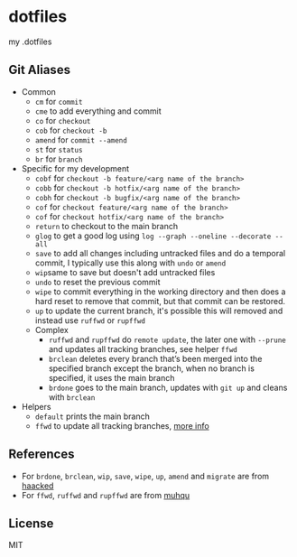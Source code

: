 # dotfiles
my .dotfiles

## Git Aliases
- Common
    - `cm` for `commit`
    - `cme` to add everything and commit
    - `co` for `checkout`
    - `cob` for `checkout -b`
    - `amend` for `commit --amend`
    - `st` for `status`
    - `br` for `branch`
- Specific for my development
    - `cobf` for `checkout -b feature/<arg name of the branch>`
    - `cobb` for `checkout -b hotfix/<arg name of the branch>`
    - `cobh` for `checkout -b bugfix/<arg name of the branch>`
    - `cof` for `checkout feature/<arg name of the branch>`
    - `cof` for `checkout hotfix/<arg name of the branch>`
    - `return` to checkout to the main branch
    - `glog` to get a good log using `log --graph --oneline --decorate --all`
    - `save` to add all changes including untracked files and do a temporal commit, I typically use this along with `undo` or `amend`
    - `wip`same to save but doesn't add untracked files
    - `undo` to reset the previous commit
    - `wipe` to commit everything in the working directory and then does a hard reset to remove that commit, but that commit can be restored.
    - `up` to update the current branch, it's possible this will removed and instead use `ruffwd` or `rupffwd`
    - Complex
        - `ruffwd` and `rupffwd` do `remote update`, the later one with `--prune` and updates all tracking branches, see helper `ffwd`
        - `brclean` deletes every branch that’s been merged into the specified branch except the branch, when no branch is specified, it uses the main branch
        - `brdone` goes to the main branch, updates with `git up` and cleans with `brclean`
- Helpers
	- `default` prints the main branch
    - `ffwd` to update all tracking branches, [more info](http://stackoverflow.com/questions/9076361)

## References

- For `brdone`, `brclean`, `wip`, `save`, `wipe`, `up`, `amend` and `migrate` are from [haacked](https://haacked.com/archive/2014/07/28/github-flow-aliases)
- For `ffwd`, `ruffwd` and `rupffwd` are from [muhqu](https://github.com/muhqu/dotfiles)


## License

MIT